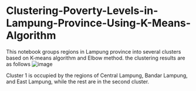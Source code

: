 # Clustering-Poverty-Levels-in-Lampung-Province-Using-K-Means-Algorithm

This notebook groups regions in Lampung province into several clusters based on K-means algorithm and Elbow method.
the clustering results are as follows
![image](https://github.com/MeltingSnow21/Clustering-Poverty-Levels-in-Lampung-Province-Using-K-Means-Algorithm/assets/119511042/1a71ca86-d80f-420f-b2ec-54d2f378cb70)

Cluster 1 is occupied by the regions of Central Lampung, Bandar Lampung, and East Lampung, while the rest are in the second cluster. 
